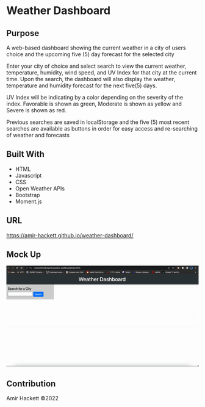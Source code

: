 # Weather Dashboard

## Purpose
A web-based dashboard showing the current weather in a city of users choice and the upcoming five (5) day forecast for the selected city

Enter your city of choice and select search to view the current weather, temperature, humidity, wind speed, and UV Index for that city at the current time. Upon the search, the dashboard will also display the weather, temperature and humidity forecast for the next five(5) days. 

UV Index will be indicating by a color depending on the severity of the index. Favorable is shown as green, Moderate is shown as yellow and Severe is shown as red. 

Previous searches are saved in localStorage and the five (5) most recent searches are available as buttons in order for easy access and re-searching of weather and forecasts

## Built With
* HTML
* Javascript
* CSS
* Open Weather APIs
* Bootstrap 
* Moment.js 

## URL
https://amir-hackett.github.io/weather-dashboard/

## Mock Up
![recording of index.html](./assets/screen-record.gif)

## Contribution
Amir Hackett ©2022